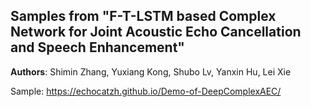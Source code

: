 ## Samples from "F-T-LSTM based Complex Network for Joint Acoustic Echo Cancellation and Speech Enhancement"
__Authors__: Shimin Zhang, Yuxiang Kong, Shubo Lv, Yanxin Hu, Lei Xie

Sample: https://echocatzh.github.io/Demo-of-DeepComplexAEC/
